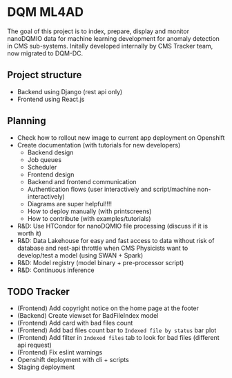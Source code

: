 # DQM ML4AD

The goal of this project is to index, prepare, display and monitor nanoDQMIO data for machine learning development for anomaly detection in CMS sub-systems. Initally developed internally by CMS Tracker team, now migrated to DQM-DC.

## Project structure

* Backend using Django (rest api only)
* Frontend using React.js

## Planning

* Check how to rollout new image to current app deployment on Openshift
* Create documentation (with tutorials for new developers)
    * Backend design
    * Job queues
    * Scheduler
    * Frontend design
    * Backend and frontend communication
    * Authentication flows (user interactively and script/machine non-interactively)
    * Diagrams are super helpful!!!!
    * How to deploy manually (with printscreens)
    * How to contribute (with examples/tutorials)
* R&D: Use HTCondor for nanoDQMIO file processing (discuss if it is worth it)
* R&D: Data Lakehouse for easy and fast access to data without risk of database and rest-api throttle when CMS Physicists want to develop/test a model (using SWAN + Spark)
* R&D: Model registry (model binary + pre-processor script)
* R&D: Continuous inference


## TODO Tracker

* (Frontend) Add copyright notice on the home page at the footer
* (Backend) Create viewset for BadFileIndex model
* (Frontend) Add card with bad files count
* (Frontend) Add bad files count bar to `Indexed file by status` bar plot
* (Frontend) Add filter in `Indexed files` tab to look for bad files (different api request)
* (Frontend) Fix eslint warnings
* Openshift deployment with cli + scripts
* Staging deployment
